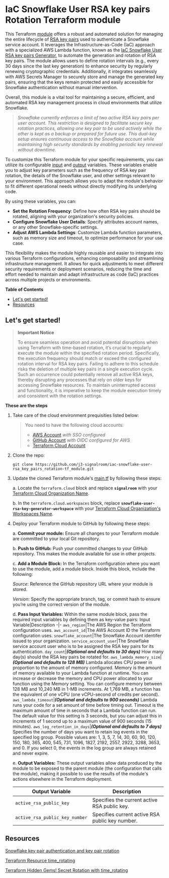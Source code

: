 # IaC Snowflake User RSA key pairs Rotation Terraform module
This Terraform [module](https://developer.hashicorp.com/terraform/language/modules) offers a robust and automated solution for managing the entire lifecycle of [RSA key pairs](https://github.com/j3-signalroom/j3-techstack-lexicon/blob/main/cryptographic-glossary.md#rsa-key-pair) used to authenticate a Snowflake service account. It leverages the Infrastructure-as-Code (IaC) approach with a specialized AWS Lambda function, known as the [IaC Snowflake User RSA key pairs Generator](https://github.com/j3-signalroom/iac-snowflake-user-rsa_key_pairs_generator-lambda), to automate the generation and rotation of RSA key pairs. The module allows users to define rotation intervals (e.g., every 30 days since the last key generation) to enhance security by regularly renewing cryptographic credentials. Additionally, it integrates seamlessly with AWS Secrets Manager to securely store and manage the generated key pairs, ensuring that the keys remain protected and easily accessible for Snowflake authentication without manual intervention.

Overall, this module is a vital tool for maintaining a secure, efficient, and automated RSA key management process in cloud environments that utilize Snowflake.

> _Snowflake currently enforces a limit of two active RSA key pairs per user account. This restriction is designed to facilitate secure key rotation practices, allowing one key pair to be used actively while the other is kept as a backup or prepared for future use. This dual-key setup ensures continuous access to the Snowflake account while maintaining high security standards by enabling periodic key renewal without downtime._

To customize this Terraform module for your specific requirements, you can utilize its configurable [input](https://developer.hashicorp.com/terraform/language/values/variables) and [output](https://developer.hashicorp.com/terraform/language/values/outputs) variables. These variables enable you to adjust key parameters such as the frequency of RSA key pair rotation, the details of the Snowflake user, and other settings relevant to your environment. This approach allows you to adapt the module's behavior to fit different operational needs without directly modifying its underlying code.

By using these variables, you can:
- **Set the Rotation Frequency**: Define how often RSA key pairs should be rotated, aligning with your organization's security policies.
- **Configure Snowflake User Details**: Specify attributes account names, or any other Snowflake-specific settings.
- **Adjust AWS Lambda Settings**: Customize Lambda function parameters, such as memory size and timeout, to optimize performance for your use case.

This flexibility makes the module highly reusable and easier to integrate into various Terraform configurations, enhancing composability and streamlining infrastructure management. It allows for quick adjustments to meet different security requirements or deployment scenarios, reducing the time and effort needed to maintain and adapt infrastructure as code (IaC) practices across multiple projects or environments.

**Table of Contents**

<!-- toc -->
+ [Let's get started!](#lets-get-started)
+ [Resources](#resources)
<!-- tocstop -->

## Let's get started!

> **Important Notice**
>
> To ensure seamless operation and avoid potential disruptions when using Terraform with time-based rotation, it’s crucial to regularly execute the module within the specified rotation period. Specifically, the execution frequency should match or exceed the configured rotation interval for RSA key pairs. Failing to adhere to this schedule risks the deletion of multiple key pairs in a single execution cycle. Such an occurrence could potentially remove all active RSA keys, thereby disrupting any processes that rely on older keys for accessing Snowflake resources. To maintain uninterrupted access and functionality, it is imperative to keep the module execution timely and consistent with the rotation settings.

**These are the steps**

1. Take care of the cloud environment prequisities listed below:
    > You need to have the following cloud accounts:
    > - [AWS Account](https://signin.aws.amazon.com/) *with SSO configured*
    > - [GitHub Account](https://github.com) *with OIDC configured for AWS*
    > - [Terraform Cloud Account](https://app.terraform.io/)

2. Clone the repo:
    ```shell
    git clone https://github.com/j3-signalroom/iac-snowflake-user-rsa_key_pairs_rotation-tf_module.git
    ```

3. Update the cloned Terraform module's [main.tf](main.tf) by following these steps:

    a. Locate the `terraform.cloud` block and replace **`signalroom`** with your [Terraform Cloud Organization Name](https://developer.hashicorp.com/terraform/cloud-docs/users-teams-organizations/organizations).

    b. In the `terraform.cloud.workspaces` block, replace **`snowflake-user-rsa-key-generator-workspace`** with your [Terraform Cloud Organization's Workspaces Name](https://developer.hashicorp.com/terraform/cloud-docs/workspaces).

4.  Deploy your Terraform module to GitHub by following these steps:

	a. **Commit your module:**  Ensure all changes to your Terraform module are committed to your local Git repository.

	b. **Push to GitHub:**  Push your committed changes to your GitHub repository.  This makes the module available for use in other projects.

	c. **Add a Module Block:**  In the Terraform configuration where you want to use the module, add a module block.  Inside this block, include the following:

	*Source*: Reference the GitHub repository URL where your module is stored.

	*Version*: Specify the appropriate branch, tag, or commit hash to ensure you’re using the correct version of the module.

    d. **Pass Input Variables:**  Within the same module block, pass the required input variables by defining them as key-value pairs:
    Input Variable|Description
    -|-
    `aws_region`|The AWS Region the Terraform configuration uses.
    `aws_account_id`|The AWS Account ID the Terraform configuration uses.
    `snowflake_account`|The Snowflake Account identifer issued to your organization.
    `service_account_user`|The Snowflake service account user who is to be assigned the RSA key pairs for its authentication.
    `day_count`|_**(Optional and defaults to 30 days)**_  How many day(s) should the RSA key pairs be rotated for.
    `aws_lambda_memory_size`|_**(Optional and defaults to 128 MB)**_  Lambda allocates CPU power in proportion to the amount of memory configured. Memory is the amount of memory available to your Lambda function at runtime. You can increase or decrease the memory and CPU power allocated to your function using the Memory setting. You can configure memory between 128 MB and 10,240 MB in 1-MB increments. At 1,769 MB, a function has the equivalent of one vCPU (one vCPU-second of credits per second).
    `aws_lambda_timeout`|_**(Optional and defaults to 900 seconds)**_  Lambda runs your code for a set amount of time before timing out. Timeout is the maximum amount of time in seconds that a Lambda function can run. The default value for this setting is 3 seconds, but you can adjust this in increments of 1 second up to a maximum value of 900 seconds (15 minutes).
    `aws_log_retention_in_days`|_**(Optional and defaults to 7 days)**_  Specifies the number of days you want to retain log events in the specified log group. Possible values are: 1, 3, 5, 7, 14, 30, 60, 90, 120, 150, 180, 365, 400, 545, 731, 1096, 1827, 2192, 2557, 2922, 3288, 3653, and 0. If you select 0, the events in the log group are always retained and never expire.

    e. **Output Variables:**  These output variables allow data produced by the module to be exposed to the parent module (the configuration that calls the module), making it possible to use the results of the module's actions elsewhere in the Terraform deployment.

    Output Variable|Description
    -|-
    `active_rsa_public_key`|Specifies the current active RSA public key.
    `active_rsa_public_key_number`|Specifies current active RSA public key number.

## Resources
[Snowflake key pair authentication and key pair rotation](https://docs.snowflake.com/en/user-guide/key-pair-auth)

[Terraform Resource time_rotating](https://registry.terraform.io/providers/hashicorp/time/latest/docs/resources/rotating.html)

[Terraform Hidden Gems! Secret Rotation with time_rotating](https://medium.com/cloud-native-daily/terraform-hidden-gems-secret-rotation-with-time-rotating-72ae8683ef7f)

